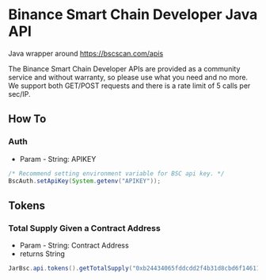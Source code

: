 # Binance Smart Chain Developer Java API
Java wrapper around https://bscscan.com/apis

The Binance Smart Chain Developer APIs are provided as a community service and without warranty, so please use what you need and no more. We support both GET/POST requests and there is a rate limit of 5 calls per sec/IP.


## How To

### Auth
- Param - String: APIKEY
```java
/* Recommend setting environment variable for BSC api key. */
BscAuth.setApiKey(System.getenv("APIKEY"));
```
 ## Tokens
 ### Total Supply Given a Contract Address
 - Param - String: Contract Address
 - returns String
 ```java
 JarBsc.api.tokens().getTotalSupply("0xb24434065fddcdd2f4b31d8cbd6f146119b37ee1");
 ```
 

